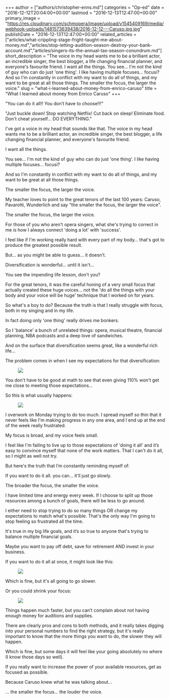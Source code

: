 +++
author = ["authors/christopher-enns.md"]
categories = "Op-ed"
date = "2016-12-12T20:04:00+00:00"
lastmod = "2016-12-13T12:47:00+00:00"
primary_image = "https://res.cloudinary.com/schmopera/image/upload/v1545409169/media/webhook-uploads/1481573639438/2016-12-12---Caruso.jpg.jpg"
publishDate = "2016-12-13T12:47:00+00:00"
related_articles = ["articles/what-crippling-stage-fright-taught-me-about-money.md","articles/stop-letting-audition-season-destroy-your-bank-account.md","articles/singers-its-the-annual-tax-season-conundrum.md"]
short_description = "The voice in my head wants me to be a brilliant actor, an incredible singer, the best blogger, a life changing financial planner, and everyone&#039;s favourite friend. I want all the things. You see… I&#039;m not the kind of guy who can do just &#039;one thing&#039;. I like having multiple focuses… focusi? And so I&#039;m constantly in conflict with my want to do all of things, and my want to be great at all those things. The smaller the focus, the larger the voice."
slug = "what-i-learned-about-money-from-enrico-caruso"
title = "What I learned about money from Enrico Caruso"
+++

"You can do it all!! You don’t have to choose!!!"

"Just buckle down! Stop watching Netflix! Cut back on sleep! Eliminate food. Don't cheat yourself… DO EVERYTHING."

I've got a voice in my head that sounds like that. The voice in my head wants me to be a brilliant actor, an incredible singer, the best blogger, a life changing financial planner, and everyone's favourite friend. 

I want all the things. 

You see… I'm not the kind of guy who can do just 'one thing'. I like having multiple focuses… focusi?

And so I'm constantly in conflict with my want to do all of things, and my want to be great at all those things. 

The smaller the focus, the larger the voice.

My teacher loves to point to the great tenors of the last 100 years: Caruso, Pavarotti, Wunderlich and say "the smaller the focus, the larger the voice". 

The smaller the focus, the larger the voice.

For those of you who aren't opera singers, what she's trying to correct in me is how I always connect 'doing a lot' with 'success'. 

I feel like if I'm working really hard with every part of my body… that's got to produce the greatest possible result. 

But… as you might be able to guess… it doesn't. 

Diversification is wonderful… until it isn't…

You see the impending life lesson, don't you?

For the great tenors, it was the careful honing of a very small focus that actually created these huge voices… not the 'do all the things with your body and your voice will be huge' technique that I worked on for years. 

So what's a boy to do? Because the truth is that I really struggle with focus, both in my singing and in my life. 

In fact doing only 'one thing' really drives me bonkers. 

So I 'balance' a bunch of unrelated things: opera, musical theatre, financial planning, NBA podcasts and a deep love of sandwiches. 

And on the surface that diversification seems great, like a wonderful rich life…

The problem comes in when I see my expectations for that diversification: 

<figure data-type="image">

![](https://res.cloudinary.com/schmopera/image/upload/v1545409169/media/webhook-uploads/1481573287801/2016-12-12---Focus-1.jpg.jpg)
</figure>

You don't have to be good at math to see that even giving 110% won't get me close to meeting those expectations…

So this is what usually happens:

<figure data-type="image">

![](https://res.cloudinary.com/schmopera/image/upload/v1545409169/media/webhook-uploads/1481573319962/2016-12-12---Focus.jpg.jpg)
</figure>

I overwork on Monday trying to do too much. I spread myself so thin that it never feels like I'm making progress in any one area, and I end up at the end of the week really frustrated. 

My focus is broad, and my voice feels small. 

I feel like I'm failing to live up to those expectations of 'doing it all' and it’s easy to convince myself that none of the work matters. That I can't do it all, so I might as well not try. 

But here's the truth that I’m constantly reminding myself of:

If you want to do it all. you can… it'll just go slowly.

The broader the focus, the smaller the voice. 

I have limited time and energy every week. If I choose to split up those resources among a bunch of goals, there will be less to go around. 

I either need to stop trying to do so many things OR change my expectations to match what's possible. That's the only way I'm going to stop feeling so frustrated all the time.

It's true in my big life goals, and it’s so true to anyone that's trying to balance multiple financial goals. 

Maybe you want to pay off debt, save for retirement AND invest in your business. 

If you want to do it all at once, it might look like this: 

<figure data-type="image">

![](https://res.cloudinary.com/schmopera/image/upload/v1545409169/media/webhook-uploads/1481573452392/2016-12-12---Focus-3.jpg.jpg)
</figure>

Which is fine, but it's all going to go slower. 

Or you could shrink your focus: 

<figure data-type="image">

![](https://res.cloudinary.com/schmopera/image/upload/v1545409169/media/webhook-uploads/1481573466627/2016-12-12---Focus-4.jpg.jpg)
</figure>

Things happen much faster, but you can’t complain about not having enough money for auditions and supplies. 

There are clearly pros and cons to both methods, and it really takes digging into your personal numbers to find the right strategy, but it's really important to know that the more things you want to do, the slower they will happen. 

Which is fine, but some days it will feel like your going absolutely no where (I know those days so well). 

If you really want to increase the power of your available resources, get as focused as possible. 

Because Caruso knew what he was talking about…

… the smaller the focus… the louder the voice. 


